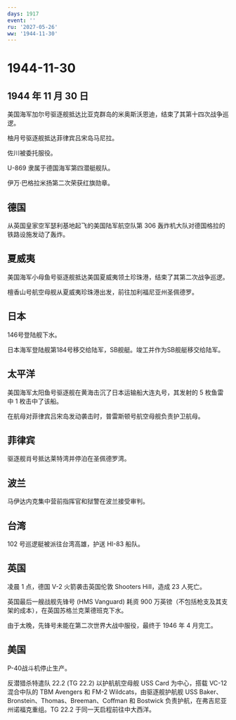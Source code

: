 ```yaml
---
days: 1917
event: ''
ru: '2027-05-26'
ww: '1944-11-30'
---
```


# 1944-11-30

## 1944 年 11 月 30 日

美国海军加尔号驱逐舰抵达比亚克群岛的米奥斯沃恩迪，结束了其第十四次战争巡逻。

柚月号驱逐舰抵达菲律宾吕宋岛马尼拉。

佐川被委托服役。

U-869 隶属于德国海军第四潜艇舰队。

伊万·巴格拉米扬第二次荣获红旗勋章。

## 德国

从英国皇家空军瑟利基地起飞的美国陆军航空队第 306
轰炸机大队对德国格拉的铁路设施发动了轰炸。

## 夏威夷

美国海军小母鱼号驱逐舰抵达美国夏威夷领土珍珠港，结束了其第二次战争巡逻。

檀香山号航空母舰从夏威夷珍珠港出发，前往加利福尼亚州圣佩德罗。

## 日本

146号登陆舰下水。

日本海军登陆舰第184号移交给陆军，SB舰艇。竣工并作为SB舰艇移交给陆军。

## 太平洋

美国海军太阳鱼号驱逐舰在黄海击沉了日本运输船大连丸号，其发射的 5
枚鱼雷中 1 枚击中了该船。

在航母对菲律宾吕宋岛发动袭击时，普雷斯顿号航空母舰负责护卫航母。

## 菲律宾

驱逐舰肖号抵达莱特湾并停泊在圣佩德罗湾。

## 波兰

马伊达内克集中营前指挥官和狱警在波兰接受审判。

## 台湾

102 号巡逻艇被派往台湾高雄，护送 HI-83 船队。

## 英国

凌晨 1 点，德国 V-2 火箭袭击英国伦敦 Shooters Hill，造成 23 人死亡。

英国最后一艘战舰先锋号 (HMS Vanguard) 耗资 900
万英镑（不包括枪支及其支架的成本），在英国苏格兰克莱德班克下水。

由于太晚，先锋号未能在第二次世界大战中服役，最终于 1946 年 4 月完工。

## 美国

P-40战斗机停止生产。

反潜猎杀特遣队 22.2 (TG 22.2) 以护航航空母舰 USS Card 为中心，搭载 VC-12
混合中队的 TBM Avengers 和 FM-2 Wildcats，由驱逐舰护航舰 USS
Baker、Bronstein、Thomas、Breeman、Coffman 和 Bostwick
负责护航，在弗吉尼亚州诺福克重组。TG 22.2 于同一天启程前往中大西洋。